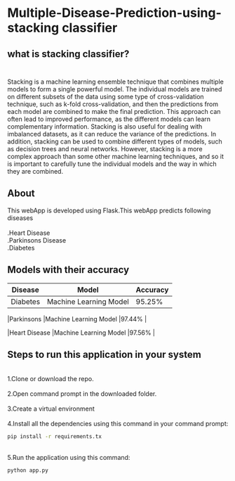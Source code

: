 # Multiple-Disease-Prediction-using-stacking classifier
<h2><b>what is stacking classifier?<br><br></b></h2>
Stacking is a machine learning ensemble technique that combines multiple models to form a single powerful model. The individual models are trained on different subsets of the data using some type of cross-validation technique, such as k-fold cross-validation, and then the predictions from each model are combined to make the final prediction. This approach can often lead to improved performance, as the different models can learn complementary information. Stacking is also useful for dealing with imbalanced datasets, as it can reduce the variance of the predictions. In addition, stacking can be used to combine different types of models, such as decision trees and neural networks. However, stacking is a more complex approach than some other machine learning techniques, and so it is important to carefully tune the individual models and the way in which they are combined.
<h2><b>About</b></h2>

This webApp is developed using Flask.This webApp predicts following diseases<br>
<br>.Heart Disease
<br>.Parkinsons Disease
<br>.Diabetes

<h2><b>Models with their accuracy</b></h2>

|Disease|Model|Accuracy|
|---|---|---|
|Diabetes  |Machine Learning Model	|95.25%  |

|Parkinsons  |Machine Learning Model	|97.44%  |

|Heart Disease |Machine Learning Model  |97.56%  |

<h2><b>Steps to run this application in your system</b></h2>

<br>1.Clone or download the repo.<br>
<br>2.Open command prompt in the downloaded folder.<br>
<br>3.Create a virtual environment<br>
<br>4.Install all the dependencies using this command in your command prompt:
```bash
pip install -r requirements.tx
```
<br>5.Run the application using this command:
```bash
python app.py
```



